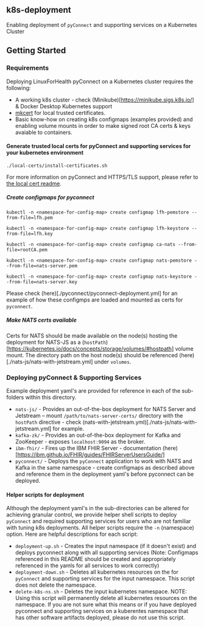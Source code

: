 ## k8s-deployment
Enabling deployment of `pyConnect` and supporting services on a Kubernetes Cluster


## Getting Started

### Requirements
Deploying LinuxForHealth pyConnect on a Kubernetes cluster requires the following:

- A working k8s cluster - check (Minikube)[https://minikube.sigs.k8s.io/] & Docker Desktop Kubernetes support
- [mkcert](https://github.com/FiloSottile/mkcert) for local trusted certificates.
- Basic know-how on creating k8s configmaps (examples provided) and enabling volume mounts in order to make signed root CA certs & keys avaiable to containers.

#### Generate trusted local certs for pyConnect and supporting services for your kubernetes environment
```shell
./local-certs/install-certificates.sh
```
For more information on pyConnect and HTTPS/TLS support, please refer to [the local cert readme](../local-certs/README.md).

##### Create configmaps for pyconnect
```shell
kubectl -n <namespace-for-config-map> create configmap lfh-pemstore --from-file=lfh.pem
```
```shell
kubectl -n <namespace-for-config-map> create configmap lfh-keystore --from-file=lfh.key
```
```shell
kubectl -n <namespace-for-config-map> create configmap ca-nats --from-file=rootCA.pem
```
```shell
kubectl -n <namespace-for-config-map> create configmap nats-pemstore --from-file=nats-server.pem
```
```shell
kubectl -n <namespace-for-config-map> create configmap nats-keystore --from-file=nats-server.key
```
Please check (here)[./pyconnect/pyconnect-deployment.yml] for an example of how these configmps are loaded and mounted as certs for `pyconnect`.

##### Make NATS certs available
Certs for NATS should be made available on the node(s) hosting the deployment for NATS-JS as a (`hostPath`)[https://kubernetes.io/docs/concepts/storage/volumes/#hostpath] volume mount. The directory path on the host node(s) should be referenced (here)[./nats-js/nats-with-jetstream.yml] under `volumes`.

### Deploying pyConnect & Supporting Services
Example deployment yaml's are provided for reference in each of the sub-folders within this directory.
- `nats-js/` - Provides an out-of-the-box deployment for NATS Server and Jetstream – mount `/path/to/nats-server-certs/` directory with the `hostPath` directive - check (nats-with-jetstream.yml)[./nats-js/nats-with-jetstream.yml] for example.
- `kafka-zk/` - Provides an out-of-the-box deployment for Kafka and ZooKeeper - exposes `localhost:9094` as the broker.
- `ibm-fhir/` - Fires up the IBM FHIR Server - documentation (here)[https://ibm.github.io/FHIR/guides/FHIRServerUsersGuide/]
- `pyconnect/` - Deploys the `pyConnect` application to work with NATS and Kafka in the same namespace - create configmaps as described above and reference them in the deployment yaml's before pyconnect can be deployed.

#### Helper scripts for deployment
Although the deployment yaml's in the sub-directories can be altered for achieving granular control, we provide helper shell scripts to deploy `pyConnect` and required supporting services for users who are not familiar with tuning k8s deployments. All helper scripts require the `-n` (namespace) option.
Here are helpful descriptions for each script:
- `deployment-up.sh` - Creates the input namespace (if it doesn't exist) and deploys pyconnect along with all supporting services (Note: Configmaps referenced in this README should be created and appropriately referenced in the yamls for all services to work correctly)
- `deployment-down.sh` - Deletes all kubernetes resources on the for `pyConnect` and supporting services for the input namespace. This script does not delete the namespace.
- `delete-k8s-ns.sh` - Deletes the input kubernetes namespace. NOTE: Using this script will permanently delete all kubernetes resources on the namespace. If you are not sure what this means or if you have deployed pyconnect and supporting services on a kuberentes namespace that has other software artifacts deployed, please do not use this script.
